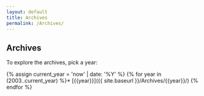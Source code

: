 ```yaml
---
layout: default
title: Archives
permalink: /Archives/
---
```


## Archives

To explore the archives, pick a year:

{% assign current_year = 'now' | date: '%Y'  %}
{% for year in (2003..current_year) %}* [{{year}}]({{ site.baseurl }}/Archives/{{year}}/)
{% endfor %}
